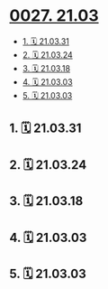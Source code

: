 # [0027. 21.03](https://github.com/Tdahuyou/TNotes.footprints/tree/main/notes/0027.%2021.03)

<!-- region:toc -->

- [1. 🗓 21.03.31](#1--210331)
- [2. 🗓 21.03.24](#2--210324)
- [3. 🗓 21.03.18](#3--210318)
- [4. 🗓 21.03.03](#4--210303)
- [5. 🗓 21.03.03](#5--210303)

<!-- endregion:toc -->

## 1. 🗓 21.03.31

<Footprints :times="[2021, 3, 31, 0, 19]">
  <template #text-area>
    <p>泡在自习室，天真的以为夏天到了。。。。。。</p>
    <p>结果回寝的路上冻成傻🐶 。。。</p>
  </template>
  <template #image-list="{ openModal }">
    <img src="https://cdn.jsdelivr.net/gh/Tdahuyou/imgs@main/2025-02-16-13-32-52.png" @click="openModal(0)"/>
    <img src="https://cdn.jsdelivr.net/gh/Tdahuyou/imgs@main/2025-02-16-13-32-57.png" @click="openModal(1)"/>
    <img src="https://cdn.jsdelivr.net/gh/Tdahuyou/imgs@main/2025-02-16-13-33-02.png" @click="openModal(2)"/>
  </template>
</Footprints>

## 2. 🗓 21.03.24

<Footprints :times="[2021, 3, 24, 18, 15]">
  <template #text-area>
    <p>看来</p>
    <p>励志视频</p>
    <p>也不顶用了</p>
  </template>
  <template #image-list="{ openModal }">
    <img src="https://cdn.jsdelivr.net/gh/Tdahuyou/imgs@main/2025-02-16-13-33-55.png" @click="openModal(0)"/>
    <img src="https://cdn.jsdelivr.net/gh/Tdahuyou/imgs@main/2025-02-16-13-34-03.png" @click="openModal(1)"/>
  </template>
  <template #other-info>定位：上海市 · 上海建桥学院图书馆</template>
</Footprints>

## 3. 🗓 21.03.18

<Footprints :times="[2021, 3, 18, 14, 1]">
  <template #text-area>
    <p>21 年 3 月 18 日</p>
    <p>偷吃，被抓。。。。。</p>
  </template>
  <template #image-list="{ openModal }">
    <img src="https://cdn.jsdelivr.net/gh/Tdahuyou/imgs@main/2025-02-16-13-35-43.png" @click="openModal(0)"/>
    <img src="https://cdn.jsdelivr.net/gh/Tdahuyou/imgs@main/2025-02-16-13-35-47.png" @click="openModal(1)"/>
  </template>
</Footprints>

## 4. 🗓 21.03.03

<Footprints :times="[2021, 3, 3, 22, 17]">
  <template #text-area>
    <p>今晚在学校的立业桥摔了个🐶吃 💩</p>
    <p>好在，姿势标准，动作优雅，仅掉了一滴血</p>
  </template>
  <template #image-list="{ openModal }">
    <img src="https://cdn.jsdelivr.net/gh/Tdahuyou/imgs@main/2025-02-16-13-36-24.png" @click="openModal(0)"/>
    <img src="https://cdn.jsdelivr.net/gh/Tdahuyou/imgs@main/2025-02-16-13-36-30.png" @click="openModal(1)"/>
    <img src="https://cdn.jsdelivr.net/gh/Tdahuyou/imgs@main/2025-02-16-13-36-34.png" @click="openModal(2)"/>
  </template>
</Footprints>

## 5. 🗓 21.03.03

<Footprints :times="[2021, 3, 3, 12, 20]">
  <template #text-area>
    <p>抢位置时的我。。。  🎶   buff  加成！！！</p>
  </template>
  <template #image-list="{ openModal }">
    <img src="https://cdn.jsdelivr.net/gh/Tdahuyou/imgs@main/2025-02-16-13-37-26.png" @click="openModal(0)"/>
    <img src="https://cdn.jsdelivr.net/gh/Tdahuyou/imgs@main/2025-02-16-13-37-32.png" @click="openModal(1)"/>
    <img src="https://cdn.jsdelivr.net/gh/Tdahuyou/imgs@main/2025-02-16-13-37-37.png" @click="openModal(2)"/>
  </template>
</Footprints>

